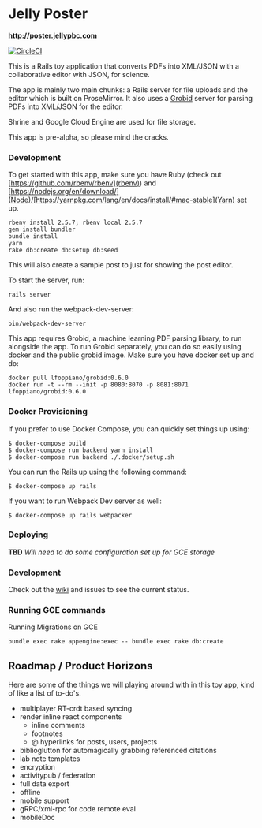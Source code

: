 # Jelly Poster

**http://poster.jellypbc.com**

[![CircleCI](https://circleci.com/gh/jellypbc/poster/tree/master.svg?style=svg)](https://circleci.com/gh/jellypbc/poster/tree/master)

This is a Rails toy application that converts PDFs into XML/JSON with a collaborative editor with JSON, for science.

The app is mainly two main chunks: a Rails server for file uploads and the editor which is built on ProseMirror. It also uses a [Grobid](https://github.com/kermitt2/grobid) server for parsing PDFs into XML/JSON for the editor.

Shrine and Google Cloud Engine are used for file storage.

This app is pre-alpha, so please mind the cracks.


### Development
To get started with this app, make sure you have Ruby (check out [https://github.com/rbenv/rbenv](rbenv)) and [https://nodejs.org/en/download/](Node)/[https://yarnpkg.com/lang/en/docs/install/#mac-stable](Yarn) set up.

```
rbenv install 2.5.7; rbenv local 2.5.7
gem install bundler
bundle install
yarn
rake db:create db:setup db:seed
```

This will also create a sample post to just for showing the post editor.

To start the server, run:

```
rails server
```

And also run the webpack-dev-server:

```
bin/webpack-dev-server
```

This app requires Grobid, a machine learning PDF parsing library, to run alongside the app. To run Grobid separately, you can do so easily using docker and the public grobid image. Make sure you have docker set up and do:
```
docker pull lfoppiano/grobid:0.6.0
docker run -t --rm --init -p 8080:8070 -p 8081:8071 lfoppiano/grobid:0.6.0
```


### Docker Provisioning

If you prefer to use Docker Compose, you can quickly set things up using:
```
$ docker-compose build
$ docker-compose run backend yarn install
$ docker-compose run backend ./.docker/setup.sh
```

You can run the Rails up using the following command:

```
$ docker-compose up rails
```

If you want to run Webpack Dev server as well:

```
$ docker-compose up rails webpacker
```

### Deploying

**TBD**
*Will need to do some configuration set up for GCE storage*


### Development

Check out the [wiki](https://github.com/jellypbc/poster/wiki) and issues to see the current status.


### Running GCE commands

Running Migrations on GCE
```shell
bundle exec rake appengine:exec -- bundle exec rake db:create
```

## Roadmap / Product Horizons
Here are some of the things we will playing around with in this toy app, kind of like a list of to-do's.

- multiplayer RT-crdt based syncing
- render inline react components
  - inline comments
  - footnotes
  - @ hyperlinks for posts, users, projects
- biblioglutton for automagically grabbing referenced citations
- lab note templates
- encryption
- activitypub / federation
- full data export
- offline
- mobile support
- gRPC/xml-rpc for code remote eval
- mobileDoc
